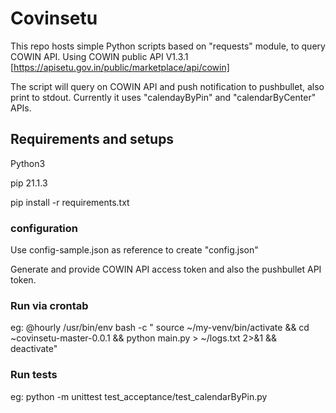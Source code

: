 # Covinsetu
This repo hosts simple Python scripts based on "requests" module, to query COWIN API.
Using COWIN public API V1.3.1 [https://apisetu.gov.in/public/marketplace/api/cowin]

The script will query on COWIN API and push notification to pushbullet, also print to stdout. Currently it uses "calendayByPin" and "calendarByCenter" APIs.

## Requirements and setups
Python3 

pip 21.1.3 

pip install -r requirements.txt

### configuration
Use config-sample.json as reference to create "config.json"

Generate and provide COWIN API access token and also the pushbullet API token.

### Run via crontab
eg:
@hourly /usr/bin/env bash -c " source ~/my-venv/bin/activate && cd ~covinsetu-master-0.0.1 && python main.py > ~/logs.txt 2>&1 && deactivate"

### Run tests
eg: python -m unittest test_acceptance/test_calendarByPin.py